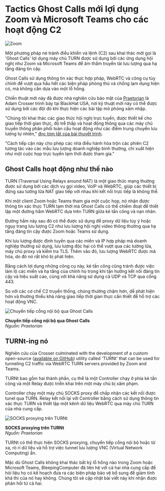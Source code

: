 # Tactics Ghost Calls mới lợi dụng Zoom và Microsoft Teams cho các hoạt động C2

![Zoom](https://www.bleepstatic.com/content/hl-images/2022/09/15/Zoom.jpg)

Một phương pháp né tránh điều khiển và lệnh (C2) sau khai thác mới gọi là 'Ghost Calls' lợi dụng máy chủ TURN được sử dụng bởi các ứng dụng hội nghị như Zoom và Microsoft Teams để âm thầm truyền tải lưu lượng qua hạ tầng đáng tin cậy.

Ghost Calls sử dụng thông tin xác thực hợp pháp, WebRTC và công cụ tùy chỉnh để vượt qua hầu hết các biện pháp phòng thủ và chống lạm dụng hiện có, mà không cần dựa vào một lỗ hổng.

Chiến thuật mới này đã được nhà nghiên cứu bảo mật của [Praetorian](https://www.praetorian.com/blog/ghost-calls-abusing-web-conferencing-for-covert-command-control-part-2-of-2/) là Adam Crosser trình bày tại BlackHat USA, nơi kỹ thuật mới này có thể được sử dụng bởi các đội đỏ khi thực hiện các bài tập mô phỏng xâm nhập.

"Chúng tôi khai thác các giao thức hội nghị trực tuyến, được thiết kế cho giao tiếp thời gian thực, độ trễ thấp và hoạt động thông qua các máy chủ truyền thông phân phối toàn cầu hoạt động như các điểm trung chuyển lưu lượng tự nhiên," [đọc tóm tắt của bài thuyết trình](https://www.blackhat.com/us-25/briefings/schedule/index.html#ghost-calls-abusing-web-conferencing-for-covert-command--control-45491).

"Cách tiếp cận này cho phép các nhà điều hành hòa trộn các phiên C2 tương tác vào các mẫu lưu lượng doanh nghiệp bình thường, chỉ xuất hiện như một cuộc họp trực tuyến tạm thời được tham gia."

## Ghost Calls hoạt động như thế nào

TURN (Traversal Using Relays around NAT) là một giao thức mạng thường được sử dụng bởi các dịch vụ gọi video, VoIP và WebRTC, giúp các thiết bị đứng sau tường lửa NAT giao tiếp với nhau khi kết nối trực tiếp là không thể.

Khi một client Zoom hoặc Teams tham gia một cuộc họp, nó nhận được thông tin xác thực TURN tạm thời mà Ghost Calls có thể chiếm đoạt để thiết lập một đường hầm WebRTC dựa trên TURN giữa kẻ tấn công và nạn nhân.

Đường hầm này sau đó có thể được sử dụng để proxy dữ liệu tùy ý hoặc ngụy trang lưu lượng C2 như lưu lượng hội nghị video thông thường qua hạ tầng đáng tin cậy được Zoom hoặc Teams sử dụng.

Khi lưu lượng được định tuyến qua các miền và IP hợp pháp mà doanh nghiệp thường sử dụng, lưu lượng độc hại có thể vượt qua các tường lửa, máy chủ proxy và kiểm tra TLS. Thêm vào đó, lưu lượng WebRTC được mã hóa, do đó nó rất khó bị phát hiện.

Bằng cách lợi dụng những công cụ này, kẻ tấn công cũng tránh được việc làm lộ các miền và hạ tầng của chính họ trong khi tận hưởng kết nối đáng tin cậy và hiệu suất cao, cùng với khả năng sử dụng cả UDP và TCP qua cổng 443.

So với các cơ chế C2 truyền thống, chúng thường chậm hơn, dễ phát hiện hơn và thường thiếu khả năng giao tiếp thời gian thực cần thiết để hỗ trợ các hoạt động VNC.

![Chuyển tiếp cổng nội bộ qua Ghost Calls](https://www.bleepstatic.com/images/news/u/1220909/2025/July/local-port.jpg)

**Chuyển tiếp cổng nội bộ qua Ghost Calls**  
_Nguồn: Praetorian_

## TURNt-ing nó

Nghiên cứu của Crosser culminated with the development of a custom open-source ([available on GitHub](https://github.com/praetorian-inc/turnt/)) utility called 'TURNt' that can be used for tunneling C2 traffic via WebRTC TURN servers provided by Zoom and Teams.

TURNt bao gồm hai thành phần, cụ thể là một Controller chạy ở phía kẻ tấn công và một Relay được triển khai trên một máy chủ bị xâm phạm.

Controller chạy một máy chủ SOCKS proxy để chấp nhận các kết nối được tunel qua TURN. Relay kết nối lại với Controller bằng cách sử dụng thông tin xác thực TURN và thiết lập một kênh dữ liệu WebRTC qua máy chủ TURN của nhà cung cấp.

![SOCKS proxying trên TURNt](https://www.bleepstatic.com/images/news/u/1220909/2025/July/socks-turnt.jpg)

**SOCKS proxying trên TURNt**  
_Nguồn: Praetorian_

TURNt có thể thực hiện SOCKS proxying, chuyển tiếp cổng nội bộ hoặc từ xa, rò rỉ dữ liệu và hỗ trợ việc tunnel lưu lượng VNC (Virtual Network Computing) ẩn.

Mặc dù Ghost Calls không khai thác bất kỳ lỗ hổng nào trong Zoom hoặc Microsoft Teams, BleepingComputer đã liên hệ với cả hai nhà cung cấp để hỏi liệu họ có kế hoạch đưa ra các biện pháp bảo vệ bổ sung để giảm tính khả thi của nó hay không. Chúng tôi sẽ cập nhật bài viết này khi nhận được phản hồi từ cả hai.